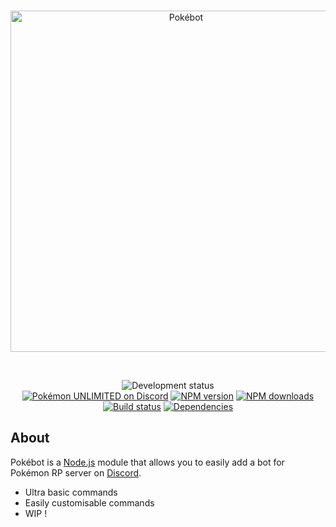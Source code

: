 <div align="center">
  <br />
  <p>
    <img src="./assets/img/pokébot-logo.jpg" width="546" alt="Pokébot" />
  </p>
  <br /> 
  <p>
    <img src="https://img.shields.io/badge/development-wip-important" alt="Development status" />
    <br>
    <a href="https://discord.gg/6JfjZ37CZR"><img src="https://img.shields.io/discord/776002318818476052?color=7289da&logo=discord&logoColor=white" alt="Pokémon UNLIMITED on Discord" /></a>
    <a href="https://www.npmjs.com/package/pokebot"><img src="https://img.shields.io/npm/v/pokebot?maxAge=3600" alt="NPM version" /></a>
    <a href="https://www.npmjs.com/package/pokebot"><img src="https://img.shields.io/npm/dt/pokebot?maxAge=3600" alt="NPM downloads" /></a>
    <a href="https://github.com/Joffrey-Parisot/pokebot/actions"><img src="https://github.com/Joffrey-Parisot/pokebot/workflows/Testing/badge.svg" alt="Build status" /></a>
    <a href="https://david-dm.org/Joffrey-Parisot/pokebot"><img src="https://img.shields.io/david/Joffrey-Parisot/pokebot?maxAge=3600" alt="Dependencies" /></a>
  </p>
</div>

## About

Pokébot is a [Node.js](https://nodejs.org) module that allows you to easily add a bot for Pokémon RP server on [Discord](https://discord.com).

- Ultra basic commands
- Easily customisable commands
- WIP !